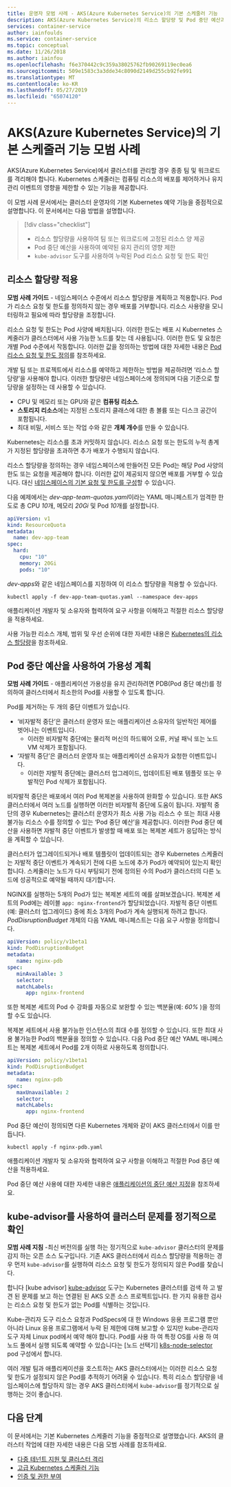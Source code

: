 ```yaml
---
title: 운영자 모범 사례 - AKS(Azure Kubernetes Service)의 기본 스케줄러 기능
description: AKS(Azure Kubernetes Service)의 리소스 할당량 및 Pod 중단 예산과 같은 기본 스케줄러 기능 사용에 대한 클러스터 운영자 모범 사례 알아보기
services: container-service
author: iainfoulds
ms.service: container-service
ms.topic: conceptual
ms.date: 11/26/2018
ms.author: iainfou
ms.openlocfilehash: f6e370442c9c359a38025762fb90269119ec0ea6
ms.sourcegitcommit: 509e1583c3a3dde34c8090d2149d255cb92fe991
ms.translationtype: MT
ms.contentlocale: ko-KR
ms.lasthandoff: 05/27/2019
ms.locfileid: "65074120"
---
```

# <a name="best-practices-for-basic-scheduler-features-in-azure-kubernetes-service-aks"></a>AKS(Azure Kubernetes Service)의 기본 스케줄러 기능 모범 사례

AKS(Azure Kubernetes Service)에서 클러스터를 관리할 경우 종종 팀 및 워크로드를 격리해야 합니다. Kubernetes 스케줄러는 컴퓨팅 리소스의 배포를 제어하거나 유지 관리 이벤트의 영향을 제한할 수 있는 기능을 제공합니다.

이 모범 사례 문서에서는 클러스터 운영자의 기본 Kubernetes 예약 기능을 중점적으로 설명합니다. 이 문서에서는 다음 방법을 설명합니다.

> [!div class="checklist"]
> * 리소스 할당량을 사용하여 팀 또는 워크로드에 고정된 리소스 양 제공
> * Pod 중단 예산을 사용하여 예약된 유지 관리의 영향 제한
> * `kube-advisor` 도구를 사용하여 누락된 Pod 리소스 요청 및 한도 확인

## <a name="enforce-resource-quotas"></a>리소스 할당량 적용

**모범 사례 가이드** - 네임스페이스 수준에서 리소스 할당량을 계획하고 적용합니다. Pod가 리소스 요청 및 한도를 정의하지 않는 경우 배포를 거부합니다. 리소스 사용량을 모니터링하고 필요에 따라 할당량을 조정합니다.

리소스 요청 및 한도는 Pod 사양에 배치됩니다. 이러한 한도는 배포 시 Kubernetes 스케줄러가 클러스터에서 사용 가능한 노드를 찾는 데 사용됩니다. 이러한 한도 및 요청은 개별 Pod 수준에서 작동합니다. 이러한 값을 정의하는 방법에 대한 자세한 내용은 [Pod 리소스 요청 및 한도 정의][resource-limits]를 참조하세요.

개발 팀 또는 프로젝트에서 리소스를 예약하고 제한하는 방법을 제공하려면 ‘리소스 할당량’을 사용해야 합니다.  이러한 할당량은 네임스페이스에 정의되며 다음 기준으로 할당량을 설정하는 데 사용할 수 있습니다.

* CPU 및 메모리 또는 GPU와 같은 **컴퓨팅 리소스**.
* **스토리지 리소스**에는 지정된 스토리지 클래스에 대한 총 볼륨 또는 디스크 공간이 포함됩니다.
* 최대 비밀, 서비스 또는 작업 수와 같은 **개체 개수**를 만들 수 있습니다.

Kubernetes는 리소스를 초과 커밋하지 않습니다. 리소스 요청 또는 한도의 누적 총계가 지정된 할당량을 초과하면 추가 배포가 수행되지 않습니다.

리소스 할당량을 정의하는 경우 네임스페이스에 만들어진 모든 Pod는 해당 Pod 사양의 한도 또는 요청을 제공해야 합니다. 이러한 값이 제공되지 않으면 배포를 거부할 수 있습니다. 대신 [네임스페이스의 기본 요청 및 한도를 구성][configure-default-quotas]할 수 있습니다.

다음 예제에서는 *dev-app-team-quotas.yaml*이라는 YAML 매니페스트가 엄격한 한도로 총 CPU *10*개, 메모리 *20Gi* 및 Pod *10*개를 설정합니다.

```yaml
apiVersion: v1
kind: ResourceQuota
metadata:
  name: dev-app-team
spec:
  hard:
    cpu: "10"
    memory: 20Gi
    pods: "10"
```

*dev-apps*와 같은 네임스페이스를 지정하여 이 리소스 할당량을 적용할 수 있습니다.

```console
kubectl apply -f dev-app-team-quotas.yaml --namespace dev-apps
```

애플리케이션 개발자 및 소유자와 협력하여 요구 사항을 이해하고 적절한 리소스 할당량을 적용하세요.

사용 가능한 리소스 개체, 범위 및 우선 순위에 대한 자세한 내용은 [Kubernetes의 리소스 할당량][k8s-resource-quotas]을 참조하세요.

## <a name="plan-for-availability-using-pod-disruption-budgets"></a>Pod 중단 예산을 사용하여 가용성 계획

**모범 사례 가이드** - 애플리케이션 가용성을 유지 관리하려면 PDB(Pod 중단 예산)를 정의하여 클러스터에서 최소한의 Pod를 사용할 수 있도록 합니다.

Pod를 제거하는 두 개의 중단 이벤트가 있습니다.

* ‘비자발적 중단’은 클러스터 운영자 또는 애플리케이션 소유자의 일반적인 제어를 벗어나는 이벤트입니다. 
  * 이러한 비자발적 중단에는 물리적 머신의 하드웨어 오류, 커널 패닉 또는 노드 VM 삭제가 포함됩니다.
* ‘자발적 중단’은 클러스터 운영자 또는 애플리케이션 소유자가 요청한 이벤트입니다. 
  * 이러한 자발적 중단에는 클러스터 업그레이드, 업데이트된 배포 템플릿 또는 우발적인 Pod 삭제가 포함됩니다.

비자발적 중단은 배포에서 여러 Pod 복제본을 사용하여 완화할 수 있습니다. 또한 AKS 클러스터에서 여러 노드를 실행하면 이러한 비자발적 중단에 도움이 됩니다. 자발적 중단의 경우 Kubernetes는 클러스터 운영자가 최소 사용 가능 리소스 수 또는 최대 사용 불가능 리소스 수를 정의할 수 있는 ‘Pod 중단 예산’을 제공합니다.  이러한 Pod 중단 예산을 사용하면 자발적 중단 이벤트가 발생할 때 배포 또는 복제본 세트가 응답하는 방식을 계획할 수 있습니다.

클러스터가 업그레이드되거나 배포 템플릿이 업데이트되는 경우 Kubernetes 스케줄러는 자발적 중단 이벤트가 계속되기 전에 다른 노드에 추가 Pod가 예약되어 있는지 확인합니다. 스케줄러는 노드가 다시 부팅되기 전에 정의된 수의 Pod가 클러스터의 다른 노드에 성공적으로 예약될 때까지 대기합니다.

NGINX를 실행하는 5개의 Pod가 있는 복제본 세트의 예를 살펴보겠습니다. 복제본 세트의 Pod에는 레이블 `app: nginx-frontend`가 할당되었습니다. 자발적 중단 이벤트(예: 클러스터 업그레이드) 중에 최소 3개의 Pod가 계속 실행되게 하려고 합니다. *PodDisruptionBudget* 개체의 다음 YAML 매니페스트는 다음 요구 사항을 정의합니다.

```yaml
apiVersion: policy/v1beta1
kind: PodDisruptionBudget
metadata:
   name: nginx-pdb
spec:
   minAvailable: 3
   selector:
   matchLabels:
      app: nginx-frontend
```

또한 복제본 세트의 Pod 수 강화를 자동으로 보완할 수 있는 백분율(예: *60%* )을 정의할 수도 있습니다.

복제본 세트에서 사용 불가능한 인스턴스의 최대 수를 정의할 수 있습니다. 또한 최대 사용 불가능한 Pod의 백분율을 정의할 수 있습니다. 다음 Pod 중단 예산 YAML 매니페스트는 복제본 세트에서 Pod를 2개 이하로 사용하도록 정의합니다.

```yaml
apiVersion: policy/v1beta1
kind: PodDisruptionBudget
metadata:
   name: nginx-pdb
spec:
   maxUnavailable: 2
   selector:
   matchLabels:
      app: nginx-frontend
```

Pod 중단 예산이 정의되면 다른 Kubernetes 개체와 같이 AKS 클러스터에서 이를 만듭니다.

```console
kubectl apply -f nginx-pdb.yaml
```

애플리케이션 개발자 및 소유자와 협력하여 요구 사항을 이해하고 적절한 Pod 중단 예산을 적용하세요.

Pod 중단 예산 사용에 대한 자세한 내용은 [애플리케이션의 중단 예산 지정][k8s-pdbs]을 참조하세요.

## <a name="regularly-check-for-cluster-issues-with-kube-advisor"></a>kube-advisor를 사용하여 클러스터 문제를 정기적으로 확인

**모범 사례 지침** -최신 버전의를 실행 하는 정기적으로 `kube-advisor` 클러스터의 문제를 감지 하는 오픈 소스 도구입니다. 기존 AKS 클러스터에서 리소스 할당량을 적용하는 경우 먼저 `kube-advisor`를 실행하여 리소스 요청 및 한도가 정의되지 않은 Pod를 찾습니다.

합니다 [kube advisor] [ kube-advisor] 도구는 Kubernetes 클러스터를 검색 하 고 발견 된 문제를 보고 하는 연결된 된 AKS 오픈 소스 프로젝트입니다. 한 가지 유용한 검사는 리소스 요청 및 한도가 없는 Pod를 식별하는 것입니다.

Kube-관리자 도구 리소스 요청과 PodSpecs에 대 한 Windows 응용 프로그램 뿐만 아니라 Linux 응용 프로그램에서 누락 된 제한에 대해 보고할 수 있지만 kube-관리자 도구 자체 Linux pod에서 예약 해야 합니다. Pod를 사용 하 여 특정 OS를 사용 하 여 노드 풀에서 실행 되도록 예약할 수 있습니다는 [노드 선택기] [ k8s-node-selector] pod 구성에서 합니다.

여러 개발 팀과 애플리케이션을 호스트하는 AKS 클러스터에서는 이러한 리소스 요청 및 한도가 설정되지 않은 Pod를 추적하기 어려울 수 있습니다. 특히 리소스 할당량을 네임스페이스에 할당하지 않는 경우 AKS 클러스터에서 `kube-advisor`를 정기적으로 실행하는 것이 좋습니다.

## <a name="next-steps"></a>다음 단계

이 문서에서는 기본 Kubernetes 스케줄러 기능을 중점적으로 설명했습니다. AKS의 클러스터 작업에 대한 자세한 내용은 다음 모범 사례를 참조하세요.

* [다중 테넌트 지원 및 클러스터 격리][aks-best-practices-cluster-isolation]
* [고급 Kubernetes 스케줄러 기능][aks-best-practices-advanced-scheduler]
* [인증 및 권한 부여][aks-best-practices-identity]

<!-- EXTERNAL LINKS -->
[k8s-resource-quotas]: https://kubernetes.io/docs/concepts/policy/resource-quotas/
[configure-default-quotas]: https://kubernetes.io/docs/tasks/administer-cluster/manage-resources/memory-default-namespace/
[kube-advisor]: https://github.com/Azure/kube-advisor
[k8s-pdbs]: https://kubernetes.io/docs/tasks/run-application/configure-pdb/

<!-- INTERNAL LINKS -->
[resource-limits]: developer-best-practices-resource-management.md#define-pod-resource-requests-and-limits
[aks-best-practices-cluster-isolation]: operator-best-practices-cluster-isolation.md
[aks-best-practices-advanced-scheduler]: operator-best-practices-advanced-scheduler.md
[aks-best-practices-identity]: operator-best-practices-identity.md
[k8s-node-selector]: concepts-clusters-workloads.md#node-selectors
